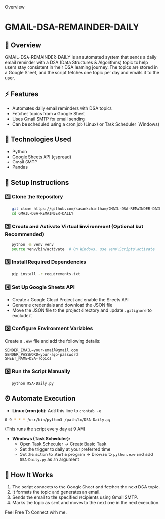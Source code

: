 Overview

# GMAIL-DSA-REMAINDER-DAILY

## 📌 Overview
GMAIL-DSA-REMAINDER-DAILY is an automated system that sends a daily email reminder with a DSA (Data Structures & Algorithms) topic to help users stay consistent in their DSA learning journey. The topics are stored in a Google Sheet, and the script fetches one topic per day and emails it to the user.

## ⚡ Features
- Automates daily email reminders with DSA topics
- Fetches topics from a Google Sheet
- Uses Gmail SMTP for email sending
- Can be scheduled using a cron job (Linux) or Task Scheduler (Windows)

## 🚀 Technologies Used
- Python
- Google Sheets API (gspread)
- Gmail SMTP
- Pandas

## 🔧 Setup Instructions
### 1️⃣ Clone the Repository
```bash
   git clone https://github.com/sasankchintham/GMAIL-DSA-REMAINDER-DAILY.git
   cd GMAIL-DSA-REMAINDER-DAILY
```

### 2️⃣ Create and Activate Virtual Environment (Optional but Recommended)
```bash
   python -m venv venv
   source venv/bin/activate  # On Windows, use venv\Scripts\activate
```

### 3️⃣ Install Required Dependencies
```bash
   pip install -r requirements.txt
```

### 4️⃣ Set Up Google Sheets API
- Create a Google Cloud Project and enable the Sheets API
- Generate credentials and download the JSON file
- Move the JSON file to the project directory and update `.gitignore` to exclude it

### 5️⃣ Configure Environment Variables
Create a `.env` file and add the following details:
```
SENDER_EMAIL=your-email@gmail.com
SENDER_PASSWORD=your-app-password
SHEET_NAME=DSA-Topics
```

### 6️⃣ Run the Script Manually
```bash
   python DSA-Daily.py
```

## ⏰ Automate Execution
- **Linux (cron job):** Add this line to `crontab -e`
```bash
0 9 * * * /usr/bin/python3 /path/to/DSA-Daily.py
```
(This runs the script every day at 9 AM)

- **Windows (Task Scheduler):**
  - Open Task Scheduler → Create Basic Task
  - Set the trigger to daily at your preferred time
  - Set the action to start a program → Browse to `python.exe` and add `DSA-Daily.py` as an argument

## 📧 How It Works
1. The script connects to the Google Sheet and fetches the next DSA topic.
2. It formats the topic and generates an email.
3. Sends the email to the specified recipients using Gmail SMTP.
4. Marks the topic as sent and moves to the next one in the next execution.

Feel Free To Connect with me.




